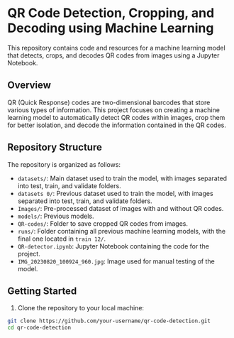 
# QR Code Detection, Cropping, and Decoding using Machine Learning

This repository contains code and resources for a machine learning model that detects, crops, and decodes QR codes from images using a Jupyter Notebook.

## Overview

QR (Quick Response) codes are two-dimensional barcodes that store various types of information. This project focuses on creating a machine learning model to automatically detect QR codes within images, crop them for better isolation, and decode the information contained in the QR codes.

## Repository Structure

The repository is organized as follows:

- `datasets/`: Main dataset used to train the model, with images separated into test, train, and validate folders.
- `datasets 0/`: Previous dataset used to train the model, with images separated into test, train, and validate folders.
- `Images/`: Pre-processed dataset of images with and without QR codes.
- `models/`: Previous models.
- `QR-codes/`: Folder to save cropped QR codes from images.
- `runs/`: Folder containing all previous machine learning models, with the final one located in `train 12/`.
- `QR-detector.ipynb`: Jupyter Notebook containing the code for the project.
- `IMG_20230820_100924_960.jpg`: Image used for manual testing of the model.

## Getting Started

1. Clone the repository to your local machine:

```bash
git clone https://github.com/your-username/qr-code-detection.git
cd qr-code-detection
